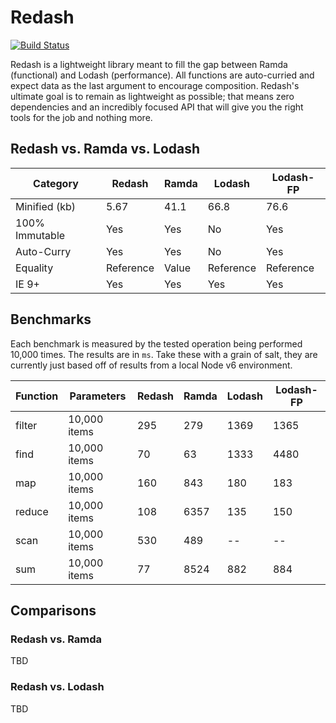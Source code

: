 Redash
======
[![Build Status](https://travis-ci.org/davezuko/redash.svg?branch=master)](https://travis-ci.org/davezuko/redash)

Redash is a lightweight library meant to fill the gap between Ramda (functional) and Lodash (performance). All functions are auto-curried and expect data as the last argument to encourage composition. Redash's ultimate goal is to remain as lightweight as possible; that means zero dependencies and an incredibly focused API that will give you the right tools for the job and nothing more.

## Redash vs. Ramda vs. Lodash

Category       | Redash    | Ramda | Lodash    | Lodash-FP
-------------- | --------- | ----- | --------- | ---------
Minified (kb)  | 5.67      | 41.1  | 66.8      | 76.6
100% Immutable | Yes       | Yes   | No        | Yes
Auto-Curry     | Yes       | Yes   | No        | Yes
Equality       | Reference | Value | Reference | Reference
IE 9+          | Yes       | Yes   | Yes       | Yes

## Benchmarks

Each benchmark is measured by the tested operation being performed 10,000 times. The results are in `ms`. Take these with a grain of salt, they are currently just based off of results from a local Node v6 environment.

Function       | Parameters   | Redash | Ramda | Lodash    | Lodash-FP
-------------- | ------------ | ------ | ----- | --------- | ---------
filter         | 10,000 items | 295    | 279   | 1369      | 1365
find           | 10,000 items | 70     | 63    | 1333      | 4480
map            | 10,000 items | 160    | 843   | 180       | 183
reduce         | 10,000 items | 108    | 6357  | 135       | 150
scan           | 10,000 items | 530    | 489   | --        | --
sum            | 10,000 items | 77     | 8524  | 882       | 884

## Comparisons

### Redash vs. Ramda

TBD

### Redash vs. Lodash

TBD